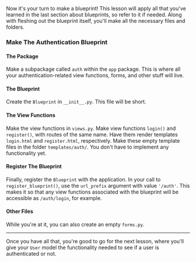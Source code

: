 Now it's your turn to make a blueprint! This lesson will apply all that you've learned in the last section about blueprints, so refer to it if needed. Along with fleshing out the blueprint itself, you'll make all the necessary files and folders.

### Make The Authentication Blueprint

#### The Package

Make a subpackage called `auth` within the `app` package. This is where all your authentication-related view functions, forms, and other stuff will live.

#### The Blueprint

Create the `Blueprint` in `__init__.py`. This file will be short.

#### The View Functions

Make the view functions in `views.py`. Make view functions `login()` and `register()`, with routes of the same name. Have them render templates `login.html` and `register.html`, respectively. Make these empty template files in the folder `templates/auth/`. You don't have to implement any functionality yet.

#### Register The Blueprint

Finally, register the `Blueprint` with the application. In your call to `register_blueprint()`, use the `url_prefix` argument with value `'/auth'`. This makes it so that any view functions associated with the blueprint will be accessible as `/auth/login`, for example.

#### Other Files

While you're at it, you can also create an empty `forms.py`.
___

Once you have all that, you're good to go for the next lesson, where you'll give your `User` model the functionality needed to see if a user is authenticated or not.
